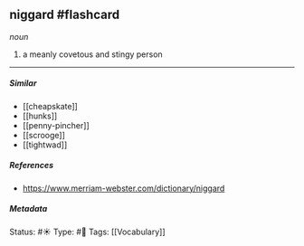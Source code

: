 ## niggard #flashcard 
_noun_

1. a meanly covetous and stingy person

___
##### Similar
-  [[cheapskate]]
-  [[hunks]] 
-  [[penny-pincher]]
-  [[scrooge]]
-  [[tightwad]]


##### References 
- https://www.merriam-webster.com/dictionary/niggard


##### Metadata
Status: #☀️ 
Type: #🔵 
Tags: [[Vocabulary]]